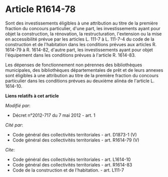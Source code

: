 # Article R1614-78

Sont des investissements éligibles à une attribution au titre de la première fraction du concours particulier, d'une part,
les investissements ayant pour objet la construction, la rénovation, la restructuration, l'extension ou la mise en
accessibilité prévue par les articles L. 111-7 à L. 111-7-4 du code de la construction et de l'habitation dans les conditions
prévues aux articles R. 1614-79 à R. 1614-82, d'autre part, les investissements ayant pour objet l'équipement dans les
conditions prévues à l'article R. 1614-83. 

Les dépenses de fonctionnement non pérennes des bibliothèques municipales, des bibliothèques départementales de prêt et de
leurs annexes sont éligibles à une attribution au titre de la première fraction du concours particulier dans les conditions
prévues au deuxième alinéa de l'article L. 1614-10.

**Liens relatifs à cet article**

_Modifié par_:

  - Décret n°2012-717 du 7 mai 2012 - art. 1

_Cité par_:

  - Code général des collectivités territoriales - art. D1873-1 (V)
  - Code général des collectivités territoriales - art. R1614-79 (V)

_Cite_:

  - Code général des collectivités territoriales - art. L1614-10
  - Code général des collectivités territoriales - art. R1614-83
  - Code de la construction et de l'habitation. - art. L111-7
